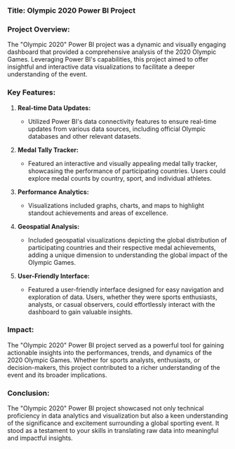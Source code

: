 ### Title: Olympic 2020 Power BI Project

### Project Overview:
The "Olympic 2020" Power BI project was a dynamic and visually engaging dashboard that provided a comprehensive analysis of the 2020 Olympic Games. Leveraging Power BI's capabilities, this project aimed to offer insightful and interactive data visualizations to facilitate a deeper understanding of the event.

### Key Features:

1. **Real-time Data Updates:**
   - Utilized Power BI's data connectivity features to ensure real-time updates from various data sources, including official Olympic databases and other relevant datasets.

2. **Medal Tally Tracker:**
   - Featured an interactive and visually appealing medal tally tracker, showcasing the performance of participating countries. Users could explore medal counts by country, sport, and individual athletes.

3. **Performance Analytics:**
   - Visualizations included graphs, charts, and maps to highlight standout achievements and areas of excellence.

4. **Geospatial Analysis:**
   - Included geospatial visualizations depicting the global distribution of participating countries and their respective medal achievements, adding a unique dimension to understanding the global impact of the Olympic Games.

5. **User-Friendly Interface:**
   - Featured a user-friendly interface designed for easy navigation and exploration of data. Users, whether they were sports enthusiasts, analysts, or casual observers, could effortlessly interact with the dashboard to gain valuable insights.

### Impact:
The "Olympic 2020" Power BI project served as a powerful tool for gaining actionable insights into the performances, trends, and dynamics of the 2020 Olympic Games. Whether for sports analysts, enthusiasts, or decision-makers, this project contributed to a richer understanding of the event and its broader implications.

### Conclusion:
The "Olympic 2020" Power BI project showcased not only technical proficiency in data analytics and visualization but also a keen understanding of the significance and excitement surrounding a global sporting event. It stood as a testament to your skills in translating raw data into meaningful and impactful insights.
